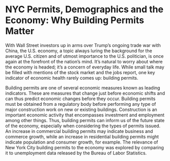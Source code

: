# NYC Permits, Demographics and the Economy: Why Building Permits Matter

With Wall Street investors up in arms over Trump’s ongoing trade war with China, the U.S. economy, a topic always luring the background for the average U.S. citizen and of utmost importance to the U.S. politician, is once again at the forefront of the nation’s mind. It’s natural to worry about where the economy is headed; it’s a concern of everyday life. While small talk may be filled with mentions of the stock market and the jobs report, one key indicator of economic health rarely comes up: building permits. 

Building permits are one of several economic measures known as leading indicators. These are measures that change just before economic shifts and can thus predict economic changes before they occur. Building permits must be obtained from a regulatory body before performing any type of major construction work on new or existing buildings. Construction is an important economic activity that encompasses investment and employment among other things. Thus, building permits can inform us of the future state of the economy, especially when considering the types of permits issued. An increase in commercial building permits may indicate business and commerce growth, while an increase in residential building permits might indicate population and consumer growth, for example. The relevance of New York City building permits to the economy was explored by comparing it to unemployment data released by the Bureau of Labor Statistics.
